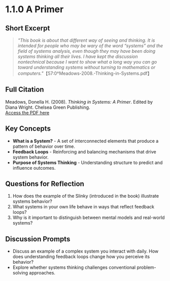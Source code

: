 # 1.1.0 A Primer

## Short Excerpt
> *"This book is about that different way of seeing and thinking. It is intended for people who may be wary of the word “systems” and the field of systems analysis, even though they may have been doing systems thinking all their lives. I have kept the discussion nontechnical because I want to show what a long way you can go toward understanding systems without turning to mathematics or computers."*【57:0†Meadows-2008.-Thinking-in-Systems.pdf】

## Full Citation
Meadows, Donella H. (2008). *Thinking in Systems: A Primer*. Edited by Diana Wright. Chelsea Green Publishing.  
[Access the PDF here](https://research.fit.edu/media/site-specific/researchfitedu/coast-climate-adaptation-library/climate-communications/psychology-amp-behavior/Meadows-2008.-Thinking-in-Systems.pdf)

## Key Concepts
- **What is a System?** - A set of interconnected elements that produce a pattern of behavior over time.
- **Feedback Loops** - Reinforcing and balancing mechanisms that drive system behavior.
- **Purpose of Systems Thinking** - Understanding structure to predict and influence outcomes.

## Questions for Reflection
1. How does the example of the Slinky (introduced in the book) illustrate systems behavior?
2. What systems in your own life behave in ways that reflect feedback loops?
3. Why is it important to distinguish between mental models and real-world systems?

## Discussion Prompts
- Discuss an example of a complex system you interact with daily. How does understanding feedback loops change how you perceive its behavior?
- Explore whether systems thinking challenges conventional problem-solving approaches.

